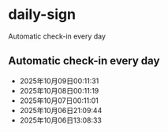 # daily-sign
Automatic check-in every day
## Automatic check-in every day
- 2025年10月09日00:11:31
- 2025年10月08日00:11:19
- 2025年10月07日00:11:01
- 2025年10月06日21:09:44
- 2025年10月06日13:08:33
